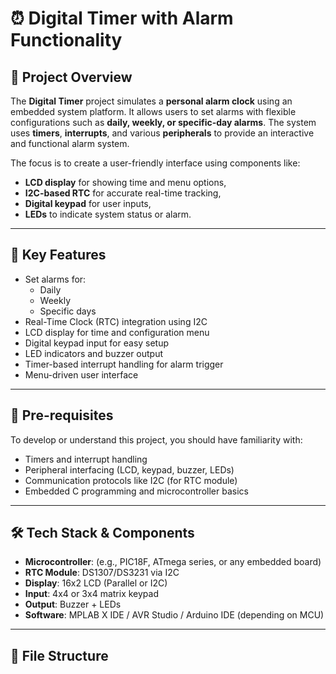 # ⏰ Digital Timer with Alarm Functionality

## 📌 Project Overview
The **Digital Timer** project simulates a **personal alarm clock** using an embedded system platform. It allows users to set alarms with flexible configurations such as **daily, weekly, or specific-day alarms**. The system uses **timers**, **interrupts**, and various **peripherals** to provide an interactive and functional alarm system.

The focus is to create a user-friendly interface using components like:
- **LCD display** for showing time and menu options,
- **I2C-based RTC** for accurate real-time tracking,
- **Digital keypad** for user inputs,
- **LEDs** to indicate system status or alarm.

---

## 🔔 Key Features
- Set alarms for:
  - Daily
  - Weekly
  - Specific days
- Real-Time Clock (RTC) integration using I2C
- LCD display for time and configuration menu
- Digital keypad input for easy setup
- LED indicators and buzzer output
- Timer-based interrupt handling for alarm trigger
- Menu-driven user interface

---

## 🧠 Pre-requisites
To develop or understand this project, you should have familiarity with:
- Timers and interrupt handling
- Peripheral interfacing (LCD, keypad, buzzer, LEDs)
- Communication protocols like I2C (for RTC module)
- Embedded C programming and microcontroller basics

---

## 🛠️ Tech Stack & Components
- **Microcontroller**: (e.g., PIC18F, ATmega series, or any embedded board)
- **RTC Module**: DS1307/DS3231 via I2C
- **Display**: 16x2 LCD (Parallel or I2C)
- **Input**: 4x4 or 3x4 matrix keypad
- **Output**: Buzzer + LEDs
- **Software**: MPLAB X IDE / AVR Studio / Arduino IDE (depending on MCU)

---

## 📁 File Structure
